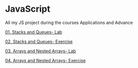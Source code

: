 # JavaScript
All my JS project during the courses Applications and Advance

[01. Stacks and Queues- Lab](https://github.com/ivohas/JavaScript/tree/main/JS%20Advanced/01.%20Syntax%2C%20Functions%20and%20Statements)

[02. Stacks and Queues- Exercise](https://github.com/ivohas/JavaScript/tree/main/JS%20Advanced/02.%20Exercise%20Syntax%2C%20Functions%20and%20Statements)

[03. Arrays and Nested Arrays- Lab](https://github.com/ivohas/JavaScript/tree/main/JS%20Advanced/03.%20Arrays%20and%20Nested%20Arrays)

[04. Arrays and Nested Arrays- Exercise](https://github.com/ivohas/JavaScript/tree/main/JS%20Advanced/04.%20Exercise%20Arrays%20and%20Nested%20Arrays)

